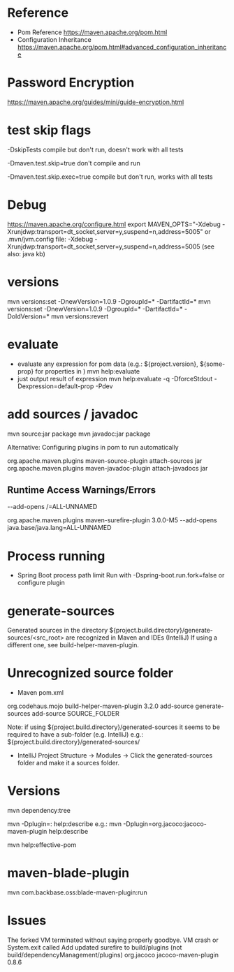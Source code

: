 
# Reference
- Pom Reference
https://maven.apache.org/pom.html
- Configuration Inheritance
https://maven.apache.org/pom.html#advanced_configuration_inheritance


# Password Encryption
https://maven.apache.org/guides/mini/guide-encryption.html


# test skip flags
-DskipTests
compile but don't run, doesn't work with all tests

-Dmaven.test.skip=true
don't compile and run

-Dmaven.test.skip.exec=true
compile but don't run, works with all tests


# Debug
https://maven.apache.org/configure.html
export MAVEN_OPTS="-Xdebug -Xrunjdwp:transport=dt_socket,server=y,suspend=n,address=5005"
or
.mvn/jvm.config file:
-Xdebug -Xrunjdwp:transport=dt_socket,server=y,suspend=n,address=5005
(see also: java kb)

# versions
mvn versions:set -DnewVersion=1.0.9 -DgroupId=* -DartifactId=*
mvn versions:set -DnewVersion=1.0.9 -DgroupId=* -DartifactId=* -DoldVersion=*
mvn versions:revert


# evaluate
- evaluate any expression for pom data (e.g.: ${project.version}, ${some-prop} for properties in <properties>)
mvn help:evaluate
- just output result of expression
mvn help:evaluate -q -DforceStdout -Dexpression=default-prop -Pdev


# add sources / javadoc
mvn source:jar package
mvn javadoc:jar package

Alternative: Configuring plugins in pom to run automatically

<plugin>
  <groupId>org.apache.maven.plugins</groupId>
  <artifactId>maven-source-plugin</artifactId>
  <executions>
    <execution>
      <id>attach-sources</id>
      <goals>
        <goal>jar</goal>
      </goals>
    </execution>
  </executions>
</plugin>

<plugin>
  <groupId>org.apache.maven.plugins</groupId>
  <artifactId>maven-javadoc-plugin</artifactId>
  <executions>
    <execution>
      <id>attach-javadocs</id>
      <goals>
        <goal>jar</goal>
      </goals>
    </execution>
  </executions>
</plugin>

## Runtime Access Warnings/Errors
--add-opens <module>/<package>=ALL-UNNAMED

<plugin>
  <groupId>org.apache.maven.plugins</groupId>
  <artifactId>maven-surefire-plugin</artifactId>
  <version>3.0.0-M5</version>
  <configuration>
    <argLine>--add-opens java.base/java.lang=ALL-UNNAMED</argLine>
 </configuration>
</plugin>


# Process running
- Spring Boot process path limit
Run with
-Dspring-boot.run.fork=false
or configure plugin


# generate-sources
Generated sources in the directory ${project.build.directory}/generate-sources/<src_root> are recognized in Maven and IDEs (IntelliJ)
If using a different one, see build-helper-maven-plugin.


# Unrecognized source folder
- Maven pom.xml
<plugin>
  <groupId>org.codehaus.mojo</groupId>
  <artifactId>build-helper-maven-plugin</artifactId>
  <version>3.2.0</version>
  <executions>
    <execution>
      <id>add-source</id>
      <phase>generate-sources</phase>
      <goals>
        <goal>add-source</goal>
      </goals>
      <configuration>
        <sources>
          <source>SOURCE_FOLDER</source>
        </sources>
      </configuration>
    </execution>
  </executions>
</plugin>

Note: if using ${project.build.directory}/generated-sources it seems to be required to have a sub-folder (e.g. IntelliJ)
e.g.: ${project.build.directory}/generated-sources/<tool>


- IntelliJ
Project Structure → Modules → Click the generated-sources folder and make it a sources folder.

# Versions
mvn dependency:tree

mvn -Dplugin=: help:describe
e.g.:
mvn -Dplugin=org.jacoco:jacoco-maven-plugin help:describe

mvn help:effective-pom


# maven-blade-plugin
mvn com.backbase.oss:blade-maven-plugin:run


# Issues
The forked VM terminated without saying properly goodbye. VM crash or System.exit called
Add updated surefire to build/plugins (not build/dependencyManagement/plugins)
<plugin>
    <groupId>org.jacoco</groupId>
    <artifactId>jacoco-maven-plugin</artifactId>
    <version>0.8.6</version>
</plugin>
